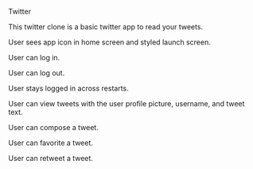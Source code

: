 Twitter

This twitter clone is a basic twitter app to read your tweets.


User sees app icon in home screen and styled launch screen.

User can log in. 

User can log out. 

User stays logged in across restarts. 

User can view tweets with the user profile picture, username, and tweet text. 

User can compose a tweet. 

User can favorite a tweet. 

User can retweet a tweet. 
